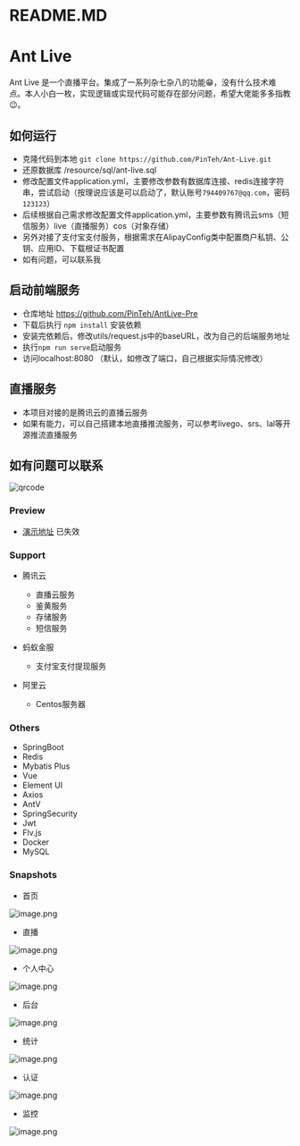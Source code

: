 # README.MD

# Ant Live 
Ant Live 是一个直播平台。集成了一系列杂七杂八的功能😁，没有什么技术难点。本人小白一枚，实现逻辑或实现代码可能存在部分问题，希望大佬能多多指教😉。



## 如何运行

- 克隆代码到本地 `git clone https://github.com/PinTeh/Ant-Live.git`
- 还原数据库 /resource/sql/ant-live.sql
- 修改配置文件application.yml，主要修改参数有数据库连接、redis连接字符串，尝试启动（按理说应该是可以启动了，默认账号`794409767@qq.com`，密码`123123`）
- 后续根据自己需求修改配置文件application.yml，主要参数有腾讯云sms（短信服务）live（直播服务）cos（对象存储）
- 另外对接了支付宝支付服务，根据需求在AlipayConfig类中配置商户私钥、公钥、应用ID、下载根证书配置
- 如有问题，可以联系我

## 启动前端服务
- 仓库地址 https://github.com/PinTeh/AntLive-Pre
- 下载后执行 `npm install` 安装依赖
- 安装完依赖后，修改utils/request.js中的baseURL，改为自己的后端服务地址
- 执行`npm run serve`启动服务
- 访问localhost:8080 （默认，如修改了端口，自己根据实际情况修改）


## 直播服务
- 本项目对接的是腾讯云的直播云服务
- 如果有能力，可以自己搭建本地直播推流服务，可以参考livego、srs、lal等开源推流直播服务

## 如有问题可以联系

![qrcode](http://image.imhtb.cn/qrCode.jpg)


### Preview


- [演示地址](http://www.imhtb.cn) 已失效




### Support


- 腾讯云
   - 直播云服务
   - 鉴黄服务
   - 存储服务
   - 短信服务



- 蚂蚁金服
   - 支付宝支付提现服务



- 阿里云
   - Centos服务器





### Others


- SpringBoot
- Redis
- Mybatis Plus
- Vue
- Element UI
- Axios
- AntV
- SpringSecurity
- Jwt
- Flv.js
- Docker
- MySQL





### Snapshots


- 首页

![image.png](https://cdn.nlark.com/yuque/0/2020/png/297773/1593835018960-7345cd28-950b-48b4-88c9-c43208cf78d3.png#align=left&display=inline&height=352&margin=%5Bobject%20Object%5D&name=image.png&originHeight=902&originWidth=1913&size=251257&status=done&style=shadow&width=746)


- 直播

![image.png](https://cdn.nlark.com/yuque/0/2020/png/297773/1593835100616-1f698da7-5b6a-4636-a3a8-2b67c7730e6b.png#align=left&display=inline&height=451&margin=%5Bobject%20Object%5D&name=image.png&originHeight=902&originWidth=1893&size=70038&status=done&style=shadow&width=946.5)


- 个人中心

![image.png](https://cdn.nlark.com/yuque/0/2020/png/297773/1593835162609-984d4ab2-9fbd-4270-a462-350d174cd8de.png#align=left&display=inline&height=451&margin=%5Bobject%20Object%5D&name=image.png&originHeight=901&originWidth=1888&size=100716&status=done&style=shadow&width=944)


- 后台



![image.png](https://cdn.nlark.com/yuque/0/2020/png/297773/1593835199807-f4ed4b37-c07e-4a44-8c00-daa9630e8bb6.png#align=left&display=inline&height=455&margin=%5Bobject%20Object%5D&name=image.png&originHeight=910&originWidth=1916&size=79335&status=done&style=shadow&width=958)


- 统计



![image.png](https://cdn.nlark.com/yuque/0/2020/png/297773/1593842619713-99982461-85c7-4944-93f0-8a74e18d3791.png#align=left&display=inline&height=365&margin=%5Bobject%20Object%5D&name=image.png&originHeight=729&originWidth=1576&size=67123&status=done&style=shadow&width=788)


- 认证



![image.png](https://cdn.nlark.com/yuque/0/2020/png/297773/1593842676048-6deb047a-a6dc-4a43-8acf-085d1868a5fa.png#align=left&display=inline&height=414&margin=%5Bobject%20Object%5D&name=image.png&originHeight=668&originWidth=1204&size=49223&status=done&style=shadow&width=746)


- 监控



![image.png](https://cdn.nlark.com/yuque/0/2020/png/297773/1593842793536-a2c1d037-5ce8-4ad4-ae3d-c7f41ba475cd.png#align=left&display=inline&height=291&margin=%5Bobject%20Object%5D&name=image.png&originHeight=645&originWidth=1654&size=65855&status=done&style=shadow&width=746)
